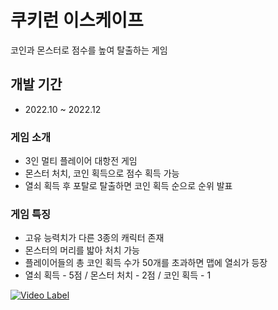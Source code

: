 # 쿠키런 이스케이프
코인과 몬스터로 점수를 높여 탈출하는 게임

## 개발 기간
- 2022.10 ~ 2022.12


### 게임 소개
- 3인 멀티 플레이어 대항전 게임
- 몬스터 처치, 코인 획득으로 점수 획득 가능
- 열쇠 획득 후 포탈로 탈출하면 코인 획득 순으로 순위 발표


### 게임 특징 
- 고유 능력치가 다른 3종의 캐릭터 존재
- 몬스터의 머리를 밟아 처치 가능
- 플레이어들의 총 코인 획득 수가 50개를 초과하면 맵에 열쇠가 등장
- 열쇠 획득 - 5점 / 몬스터 처치 - 2점 / 코인 획득 - 1


[![Video Label](http://img.youtube.com/vi/CxGzywqJszA/0.jpg)](https://youtu.be/CxGzywqJszA)
